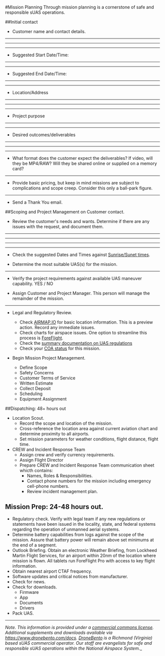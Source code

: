 #Mission Planning
Through mission planning is a cornerstone of safe and responsible sUAS operations.

##Initial contact
* Customer name and contact details.
__________________________
__________________________
__________________________

* Suggested Start Date/Time:
__________________________
__________________________

* Suggested End Date/Time:
__________________________
__________________________

* Location/Address
__________________________
__________________________
__________________________

* Project purpose
_______________________________________
_______________________________________

* Desired outcomes/deliverables
_______________________________________
_______________________________________
_______________________________________

* What format does the customer expect the deliverables? If video, will they be MP4/RAW?  Will they be shared online or supplied on a memory card?
_______________________________________

* Provide basic pricing, but keep in mind missions are subject to complications and scope creep.  Consider this only a ball-park figure.

_______________________________________

* Send a Thank You email.

##Scoping and Project Management on Customer contact.
* Review the customer's needs and wants.  Determine if there are any issues with the request, and document them.
____________________________________________________
____________________________________________________
____________________________________________________
____________________________________________________

* Check the suggested Dates and Times against [Sunrise/Sunet times](http://aa.usno.navy.mil/data/docs/RS_OneDay.php).  

* Determine the most suitable UAS(s) for the mission.
__________________________

* Verify the project requirements against available UAS maneuver capability.  YES / NO

* Assign Customer and Project Manager.  This person will manage the remainder of the mission.
__________________________

* Legal and Regulatory Review.
  * Check [AIRMAP.IO](https://www.airmap.com/operator-infographic/) for basic location information. This is a preview action.  Record any immediate issues.
  * Check charts for airspace issues.  One option to streamline this process is [ForeFlight](https://plan.foreflight.com).
  * Check the [summary documentation on UAS regulations](https://www.dronebento.com/blog/48-part-107-announced-section-333-is-history-new-chapter-for-the-uas-industry-starts-now)
  * Check your [COA status](https://github.com/dronebento/commercial-operations-manual/blob/master/modules/mission_ops/coa_information.md) for this mission.  

* Begin Mission Project Management.
  * Define Scope
  * Safety Concerns
  * Customer Terms of Service
  * Written Estimate
  * Collect Deposit
  * Scheduling
  * Equipment Assignment

##Dispatching: 48+ hours out
* Location Scout.
  * Record the scope and location of the mission.
  * Cross-reference the location area against current aviation chart and determine proximity to all airports.
  * Set mission parameters for weather conditions, flight distance, flight time.
* CREW and Incident Response Team
  * Assign crew and verify currency requirements.
  * Assign Flight Director
  * Prepare CREW and Incident Response Team communication sheet whicth contains:
    * Names, Roles & Responsibilities.
    * Contact phone numbers for the mission including emergency cell-phone numbers.
    * Review incident management plan.

## Mission Prep: 24-48 hours out.
* Regulatory check. Verify with legal team if any new regulations or statements have been issued in the locality, state, and federal systems regarding the operation of unmanned aerial systems.
* Determine battery capabilities from logs against the scope of the mission. Assure that battery power will remain above set minimums at the end of a segment.
* Outlook Briefing. Obtain an electronic Weather Briefing, from Lockheed Martin Flight Services, for an airport within 20nm of the location where mission is flown. All tablets run ForeFlight Pro with access to key flight information.
* Obtain nearest airport CTAF frequency.
* Software updates and critical notices from manufacturer.
* Check for news.
* Check for downloads.
  * Firmware
  * App
  * Documents
  * Drivers
* Pack UAS.

________________________________
_Note.
This information is provided under a [commercial commons license](https://github.com/dronebento/commercial-operations-manual/blob/master/license.md).  Additional supplements and downloads available via https://www.dronebento.com/docs.  [DroneBento](https://www.dronebento.com/about) is a Richmond (Virginia) based sUAS commercial operator. Our staff are evangelists for safe and responsible sUAS operations within the National Airspace System.__
